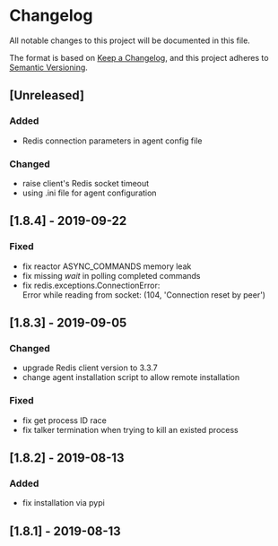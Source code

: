 # Changelog
All notable changes to this project will be documented in this file.

The format is based on [Keep a Changelog](https://keepachangelog.com/en/1.0.0/),
and this project adheres to [Semantic Versioning](https://semver.org/spec/v2.0.0.html).

## [Unreleased]
### Added
- Redis connection parameters in agent config file

### Changed
- raise client's Redis socket timeout
- using .ini file for agent configuration

## [1.8.4] - 2019-09-22
### Fixed
- fix reactor ASYNC_COMMANDS memory leak
- fix missing *wait* in polling completed commands
- fix redis.exceptions.ConnectionError:<br/>
  Error while reading from socket: (104, 'Connection reset by peer')

## [1.8.3] - 2019-09-05
### Changed
- upgrade Redis client version to 3.3.7
- change agent installation script to allow remote installation

### Fixed
- fix get process ID race
- fix talker termination when trying to kill an existed process

## [1.8.2] - 2019-08-13
### Added
- fix installation via pypi

## [1.8.1] - 2019-08-13

